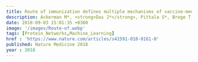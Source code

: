 ```yaml
---
title: Route of immunization defines multiple mechanisms of vaccine-mediated protection against SIV
description: Ackerman M*, <strong>Das J*</strong>, Pittala S*, Broge T, Linde C, Suscovich T.J, Brown E.P, Bradley T, Natarajan H, Lin S, Sassic J.K, OKeefe S, Mehta N, Goodman D, Sips M, Weiner J.A, Tomaras G.D, Haynes B.F, Lauffenburger D.A, Bailey-Kellogg C, Roederer M, Alter G
date: 2018-09-03 15:01:35 +0300
image: '/images/Route-of.webp'
tags: [Protein_Networks,Machine_Learning]
href : 'https://www.nature.com/articles/s41591-018-0161-0'
published: Nature Medicine 2018
year : 2018
---
```

